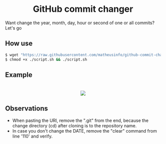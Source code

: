 <h1 align="center">GitHub commit changer</h1>
<p>Want change the year, month, day, hour or second of one or all commits? Let's go</p>

## How use

```bash
$ wget "https://raw.githubusercontent.com/matheusinfo/github-commit-changer/master/script.sh" -O ./script.sh
$ chmod +x ./script.sh && ./script.sh
```
## Example

<h1 align="center">
    <img src="https://github.com/matheusinfo/jest-snippets/assets/48860569/8d2cfba5-b350-4c95-a459-6ed822c0f4fe"/>
    <br>
</h1>

## Observations
- When pasting the URI, remove the ".git" from the end, because the change directory (cd) after cloning is to the repository name.
- In case you don't change the DATE, remove the "clear" command from line '110' and verify.